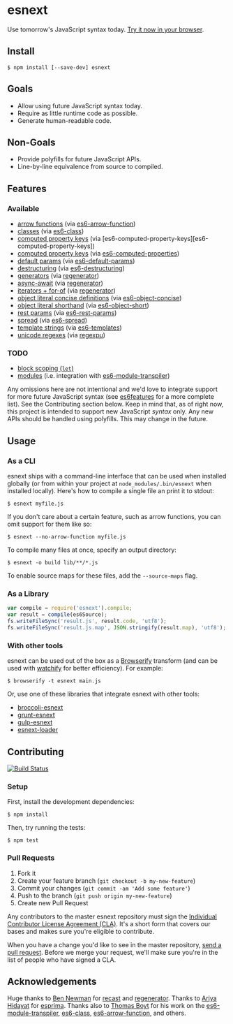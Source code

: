 # esnext

Use tomorrow's JavaScript syntax today. [Try it now in your browser](https://esnext.github.io/esnext/).

## Install

```
$ npm install [--save-dev] esnext
```

## Goals

* Allow using future JavaScript syntax today.
* Require as little runtime code as possible.
* Generate human-readable code.

## Non-Goals

* Provide polyfills for future JavaScript APIs.
* Line-by-line equivalence from source to compiled.

## Features

### Available

* [arrow functions][features-arrows] (via [es6-arrow-function][es6-arrow-function])
* [classes][features-classes] (via [es6-class][es6-class])
* [computed property keys][features-enhanced-object-literals] (via [es6-computed-property-keys][es6-computed-property-keys])
* [computed property keys][features-enhanced-object-literals] (via [es6-computed-properties][es6-computed-properties])
* [default params][features-default-rest-spread] (via [es6-default-params][es6-default-params])
* [destructuring][features-destructuring] (via [es6-destructuring][es6-destructuring])
* [generators][features-generators] (via [regenerator][regenerator])
* [async-await](https://github.com/lukehoban/ecmascript-asyncawait) (via [regenerator][regenerator])
* [iterators + for-of][features-iterators-for-of] (via [regenerator][regenerator])
* [object literal concise definitions][features-enhanced-object-literals] (via [es6-object-concise][es6-object-concise])
* [object literal shorthand][features-enhanced-object-literals] (via [es6-object-short][es6-object-short])
* [rest params][features-default-rest-spread] (via [es6-rest-params][es6-rest-params])
* [spread][features-default-rest-spread] (via [es6-spread][es6-spread])
* [template strings][features-template-strings] (via [es6-templates][es6-templates])
* [unicode regexes][features-unicode] (via [regexpu][regexpu])

### TODO

* [block scoping (`let`)][features-let-const]
* [modules][features-modules] (i.e. integration with [es6-module-transpiler][es6-module-transpiler])

Any omissions here are not intentional and we'd love to integrate support for
more future JavaScript syntax (see [es6features][es6features] for a more
complete list). See the Contributing section below. Keep in mind that, as of
right now, this project is intended to support new JavaScript *syntax* only.
Any new APIs should be handled using polyfills. This may change in the future.

## Usage

### As a CLI

esnext ships with a command-line interface that can be used when installed
globally (or from within your project at `node_modules/.bin/esnext` when
installed locally). Here's how to compile a single file an print it to stdout:

```
$ esnext myfile.js
```

If you don't care about a certain feature, such as arrow functions, you can
omit support for them like so:

```
$ esnext --no-arrow-function myfile.js
```

To compile many files at once, specify an output directory:

```
$ esnext -o build lib/**/*.js
```

To enable source maps for these files, add the `--source-maps` flag.

### As a Library

```js
var compile = require('esnext').compile;
var result = compile(es6Source);
fs.writeFileSync('result.js', result.code, 'utf8');
fs.writeFileSync('result.js.map', JSON.stringify(result.map), 'utf8');
```

### With other tools

esnext can be used out of the box as a [Browserify](http://browserify.org)
transform (and can be used with [watchify](https://github.com/substack/watchify)
for better efficiency). For example:

    $ browserify -t esnext main.js

Or, use one of these libraries that integrate esnext with other tools:

* [broccoli-esnext][broccoli-esnext]
* [grunt-esnext][grunt-esnext]
* [gulp-esnext][gulp-esnext]
* [esnext-loader][esnext-loader]

## Contributing

[![Build Status](https://travis-ci.org/esnext/esnext.png?branch=master)](https://travis-ci.org/esnext/esnext)

### Setup

First, install the development dependencies:

```
$ npm install
```

Then, try running the tests:

```
$ npm test
```

### Pull Requests

1. Fork it
2. Create your feature branch (`git checkout -b my-new-feature`)
3. Commit your changes (`git commit -am 'Add some feature'`)
4. Push to the branch (`git push origin my-new-feature`)
5. Create new Pull Request

Any contributors to the master esnext repository must sign the [Individual
Contributor License Agreement (CLA)][cla].  It's a short form that covers our
bases and makes sure you're eligible to contribute.

[cla]: https://spreadsheets.google.com/spreadsheet/viewform?formkey=dDViT2xzUHAwRkI3X3k5Z0lQM091OGc6MQ&ndplr=1

When you have a change you'd like to see in the master repository, [send a pull
request](https://github.com/esnext/esnext/pulls). Before we merge your
request, we'll make sure you're in the list of people who have signed a CLA.

## Acknowledgements

Huge thanks to [Ben Newman][benjamn] for [recast][recast] and
[regenerator][regenerator]. Thanks to [Ariya Hidayat][ariya] for
[esprima][esprima]. Thanks also to [Thomas Boyt][thomasboyt] for his work on
the [es6-module-transpiler][es6-module-transpiler], [es6-class][es6-class],
[es6-arrow-function][es6-arrow-function], and others.

[ariya]: https://github.com/ariya
[benjamn]: https://github.com/benjamn
[broccoli-esnext]: https://github.com/shinnn/broccoli-esnext
[broccoli]: https://github.com/joliss/broccoli
[es6-arrow-function]: https://github.com/esnext/es6-arrow-function
[es6-class]: https://github.com/esnext/es6-class
[es6-default-params]: https://github.com/esnext/es6-default-params
[es6-destructuring]: https://github.com/fdecampredon/es6-destructuring
[es6-computed-properties]: https://github.com/DmitrySoshnikov/es6-computed-properties
[es6-module-transpiler]: https://github.com/esnext/es6-module-transpiler
[es6-object-concise]: https://github.com/vslinko/es6-object-concise
[es6-object-short]: https://github.com/vslinko/es6-object-short
[es6-rest-params]: https://github.com/thomasboyt/es6-rest-params
[es6-spread]: https://github.com/esnext/es6-spread
[es6-templates]: https://github.com/esnext/es6-templates
[es6features]: https://github.com/lukehoban/es6features
[esnext-loader]: https://github.com/conradz/esnext-loader
[esprima]: https://github.com/ariya/esprima
[features-arrows]: https://github.com/lukehoban/es6features#arrows
[features-classes]: https://github.com/lukehoban/es6features#classes
[features-default-rest-spread]: https://github.com/lukehoban/es6features#default--rest--spread
[features-destructuring]: https://github.com/lukehoban/es6features#destructuring
[features-enhanced-object-literals]: https://github.com/lukehoban/es6features#enhanced-object-literals
[features-generators]: https://github.com/lukehoban/es6features#generators
[features-iterators-for-of]: https://github.com/lukehoban/es6features#iterators--forof
[features-let-const]: https://github.com/lukehoban/es6features#let--const
[features-modules]: https://github.com/lukehoban/es6features#modules
[features-template-strings]: https://github.com/lukehoban/es6features#template-strings
[features-unicode]: https://github.com/lukehoban/es6features#unicode
[grunt-esnext]: https://github.com/shinnn/grunt-esnext
[gulp-esnext]: https://github.com/sindresorhus/gulp-esnext
[recast]: https://github.com/benjamn/recast
[regexpu]: https://github.com/mathiasbynens/regexpu
[regenerator]: http://facebook.github.io/regenerator/
[thomasboyt]: http://www.thomasboyt.com/

